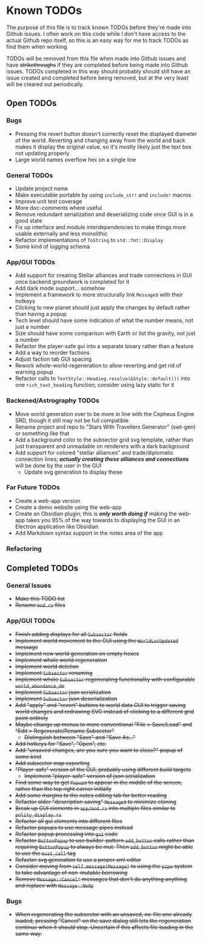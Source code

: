 # Known TODOs

The purpose of this file is to track known TODOs before they're made into Github issues.
I often work on this code while I don't have access to the actual Github repo itself, so this is an easy way for me to track TODOs as find them when working.

TODOs will be removed from this file when made into Github issues and have ~~strikethroughs~~ if they are completed before being made into Github issues.
TODOs completed in this way should probably should still have an issue created and completed before being removed, but at the very least will be cleared out periodically.

## Open TODOs

### Bugs
- Pressing the revert button doesn't correctly reset the displayed diameter of the world. Reverting and changing away from the world and back makes it display the original value, so it's mostly likely just the text box not updating properly
- Large world names overflow hex on a single line

### General TODOs
- Update project name
- Make executable portable by using `include_str!` and `include!` macros
- Improve unit test coverage
- More doc-comments where useful
- Remove redundant serialization and deserializing code once GUI is in a good state
- Fix up interface and module interdependencies to make things more usable externally and less monolithic
- Refactor implementations of `ToString` to `std::fmt::Display`
- Some kind of logging schema

### App/GUI TODOs
- Add support for creating Stellar alliances and trade connections in GUI once backend groundwork is completed for it
- Add dark mode support... somehow
- Implement a framework to more structurally link `Message`s with their hotkeys
- Clicking to new planet should just apply the changes by default rather than having a popup
- Tech level should have some indication of what the number means, not just a number
- Size should have some comparison with Earth or list the gravity, not just a number
- Refactor the player-safe gui into a separate binary rather than a feature
- Add a way to reorder factions
- Adjust faction tab GUI spacing
- Rework whole-world-regeneration to allow reverting and get rid of warning popup
- Refactor calls to `TextStyle::Heading.resolve(&Style::default())` into one `rich_text_heading` function; consider using lazy static for it

### Backened/Astrography TODOs
- Move world generation over to be more in line with the Cepheus Engine SRD, though it still may not be full compatible
- Rename project and repo to "Stars With Travellers Generator" (swt-gen) or something like that
- Add a background color to the subsector grid svg template, rather than just transparent and unreadable on renderers with a dark background
- Add support for colored "stellar alliances" and trade/diplomatic connection lines; ***actually creating these alliances and connections*** will be done by the user in the GUI
    - Update svg generation to display these

### Far Future TODOs
- Create a web-app version
- Create a demo website using the web-app
- Create an Obsidian plugin; this is ***only worth doing if*** making the web-app takes you 95% of the way towards to displaying the GUI in an Electron application like Obsidian
- Add Markdown syntax support in the notes area of the app

### Refactoring


## Completed TODOs

### General Issues
- ~~Make this TODO list~~
- ~~Rename `mod.rs` files~~

### App/GUI TODOs
- ~~Finish adding displays for all `Subsector` fields~~
- ~~Implement world movement to the GUI using the `WorldLocUpdated` message~~
- ~~Implement new world generation on empty hexes~~
- ~~Implement whole world regeneration~~
- ~~Implement world deletion~~
- ~~Implement `Subsector` renaming~~
- ~~Implement whole `Subsector` regenerating functionality with configurable `world_abundance_dm`~~
- ~~Implement `Subsector` json serialization~~
- ~~Implement `Subsector` json deserialization~~
- ~~Add "apply" and "revert" buttons to world data GUI to trigger saving world changes and redrawing SVG instead of clicking to a different grid point entirely~~
- ~~Maybe change up menus to more conventional "File > Save/Load" and "Edit > Regenerate/Rename Subsector"~~
    - ~~Distinguish between "Save" and "Save As..."~~
- ~~Add hotkeys for "Save", "Open", etc.~~
- ~~Add "unsaved changes, are you sure you want to close?" popup of some kind~~
- ~~Add subsector map exporting~~
- ~~"Player-safe" version of the GUI, probably using different build targets~~
    - ~~Implement "player-safe" version of json serialization~~
- ~~Find some way to get `Popup`s to appear in the middle of the screen, rather than the top right corner initially~~
- ~~Add some margins to the notes editing tab for better reading~~
- ~~Refactor older "description saving" `Message`s to minimize cloning~~
- ~~Break up GUI elements in `app/mod.rs` into multiple files similar to `polity_display.rs`~~
- ~~Refactor all gui elements into different files~~
- ~~Refactor popups to use message pipes instead~~
- ~~Refactor popup processing into `gui` code~~
- ~~Refactor `ButtonPopup` to use builder-pattern `add_button` calls rather than requiring `ButtonPopup` to always be mut. Then `add_button` might be able to use the `must_call` tag~~
- ~~Refactor svg generation to use a proper xml editor~~
- ~~Consider moving from `self.message(Message)` to using the `pipe` system to take advantage of non-mutable borrowing~~
- ~~Remove `Message::Cancel*` messages that don't do anything anything and replace with `Message::NoOp`~~

### Bugs
- ~~When regenerating the subsector with an unsaved, no-file one already loaded, pressing "Cancel" on the save dialog still lets the regeneration continue when it should stop. Uncertain if this affects file loading in the same way.~~

